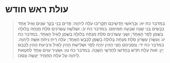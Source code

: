 # עולת ראש חודש

> במדבר כח יא: וּבְרָאשֵׁי חָדְשֵׁיכֶם תַּקְרִיבוּ עֹלָה לַיהוָה:  פָּרִים בְּנֵי בָקָר שְׁנַיִם וְאַיִל אֶחָד כְּבָשִׂים בְּנֵי שָׁנָה שִׁבְעָה תְּמִימִם.
> במדבר כח יב: וּשְׁלֹשָׁה עֶשְׂרֹנִים סֹלֶת מִנְחָה בְּלוּלָה בַשֶּׁמֶן לַפָּר הָאֶחָד; וּשְׁנֵי עֶשְׂרֹנִים סֹלֶת מִנְחָה בְּלוּלָה בַשֶּׁמֶן לָאַיִל הָאֶחָד.
> במדבר כח יג: וְעִשָּׂרֹן עִשָּׂרוֹן סֹלֶת מִנְחָה בְּלוּלָה בַשֶּׁמֶן לַכֶּבֶשׂ הָאֶחָד; עֹלָה רֵיחַ נִיחֹחַ אִשֶּׁה לַיהוָה.
> במדבר כח יד: וְנִסְכֵּיהֶם חֲצִי הַהִין יִהְיֶה לַפָּר וּשְׁלִישִׁת הַהִין לָאַיִל וּרְבִיעִת הַהִין לַכֶּבֶשׂ יָיִן:  זֹאת עֹלַת חֹדֶשׁ בְּחָדְשׁוֹ לְחָדְשֵׁי הַשָּׁנָה.
> במדבר כח טו: וּשְׂעִיר עִזִּים אֶחָד לְחַטָּאת לַיהוָה עַל עֹלַת הַתָּמִיד יֵעָשֶׂה וְנִסְכּוֹ. 
 

